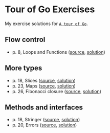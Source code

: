 # Tour of Go Exercises

My exercise solutions for [`A tour of Go`](https://go.dev/tour/list).

## Flow control
- p. 8, Loops and Functions ([source](https://go.dev/tour/flowcontrol/8), [solution](flowcontrol-loops-and-functions.go))
## More types
- p. 18, Slices ([source](https://go.dev/tour/moretypes/18), [solution](moretypes-slices.go))
- p. 23, Maps ([source](https://go.dev/tour/moretypes/23), [solution](moretypes-maps.go))
- p. 26, Fibonacci closure ([source](https://go.dev/tour/moretypes/26), [solution](moretypes-fibonacci-closure.go))
## Methods and interfaces
- p. 18, Stringer ([source](https://go.dev/tour/methods/18), [solution](methods-stringers.go))
- p. 20, Errors ([source](https://go.dev/tour/methods/20), [solution](methods-errors.go))